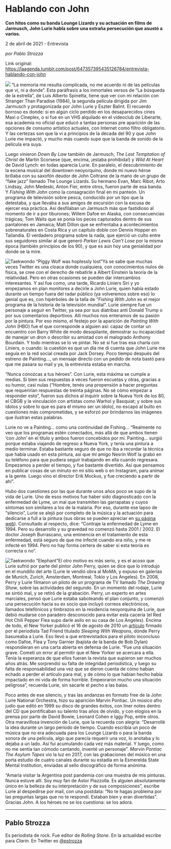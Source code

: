 # Hablando con John

**Con hitos como su banda Lounge Lizards y su actuación en films de Jarmusch, John Lurie habla sobre una extraña persecución que asustó a varios.**

2 de abril de 2021 - Entrevista

_por Pablo Strozza_

Link original: https://laagenda.tumblr.com/post/647357395435126784/entrevista-hablando-con-john

![](https://64.media.tumblr.com/294579076de42326e131085680a831df/c5ff7b72a888742f-4b/s500x750/a7666b29fbae120bcc802c7d3d4dfa96b397e950.jpg)
 “La memoria me resulta complicada, no me acuerdo ni de las películas que vi, ni a donde”. Esta paráfrasis a los inmortales versos de “La búsqueda de la estrella”, de Luis Alberto Spinetta, tiene que ver con mi relación con Stranger Than Paradise (1984), la segunda película dirigida por Jim Jarmusch y protagonizada por John Lurie y Eszter Balint. El recuerdo borroso es donde: si en algún ciclo perdido en los desaparecidos cines Maxi o Cineplex, o si fue en un VHS alquilado en el videoclub de Liberarte, esa academia no oficial que educó a tantas personas pre aparición de las opciones de consumo artístico actuales, con Internet como filtro obligatorio. Y las certezas son que la vi a principios de la década del 90 y que John Lurie me impactó, y mucho más cuando supe que la banda de sonido de la película era suya.

Luego vinieron *Down By Law* también de Jarmusch, *The Last Temptation of Christ* de Martin Scorsese (que, encima, ¡estaba prohibida!) y *Wild At Heart* de David Lynch: en todas aparecía Lurie. En paralelo, el descubrimiento de la escena musical del downtown neoyorquino, donde mi nuevo héroe brillaba con su saxofón deudor de John Coltrane de la mano de un grupo de “fake jazz” llamado The Lounge Lizards. Su hermano Evan, Marc Ribot, Arto Lindsay, John Medeski, Anton Fier, entre otros, fueron parte de esa banda. Y *Fishing With John* como la consagración final en mi panteón. Un programa de televisión sobre pesca, conducido por un tipo que la detestaba, y que llevaba a sus amigos de excursión con la excusa de ejercer esa práctica. Así desfilaban un Jarmusch más que fastidioso al momento de ir a por tiburones; Willem Dafoe en Alaska, con consecuencias trágicas; Tom Waits que se ponía los peces capturados dentro de sus pantalones en Jamaica; Matt Dillon que se enfrentaba a acontecimientos sobrenaturales en Costa Rica y un capítulo doble con Dennis Hopper en Tailandia. El verdadero programa sobre la nada, que ejerció un culto entre sus seguidores similar al que generó *Parker Lewis Can’t Lose* por la misma época (también principios de los 90), y que es aún hoy una genialidad por donde se la mire. 

![Taekwondo](https://64.media.tumblr.com/2ab37a950322f75278ab32e156b9bd80/c5ff7b72a888742f-e0/s400x600/41a79ca652e69442c431f4aa752cabcabd20f0ec.jpg) “Piggy Wolf was hoplessly lost”Ya se sabe que muchas veces Twitter es una cloaca donde cualquiera, con conocimientos nulos de física, se cree con el derecho de rebatirle a Albert Einstein la teoría de la relatividad. Pero en otras ocasiones se pueden dar intercambios interesantes. Y así fue como, una tarde, Ricardo Liniers Siri y yo empezamos en plan monitores a decirle a John Lurie, quien había estado durante un tiempo fuera del radar público (ya volveremos sobre eso) lo genial que es, con hipérboles de la talla de “*Fishing With John* es el mejor programa de la historia de la televisión mundial”. Lurie siempre fue un personaje a seguir en Twitter, ya sea por sus diatribas anti Donald Trump o por sus comentarios deportivos. Allí muchos nos enteramos de su pasión por la pintura. Por eso mismo, el festejo por la aparición de *Painting With John* (HBO) fue el que corresponde a alguien así: capaz de contar un encuentro con Barry White de modo desopilante, demostrar su incapacidad de manejar un dron o describir su amistad con el malogrado Anthony Bourdain. Y todo mientras se lo ve pintar. No sé si fue tras esa charla con Liniers, o cuando: la cuestión es que un día me di cuenta que John Lurie me seguía en la red social creada por Jack Dorsey. Poco tiempo después del estreno de Painting…, un mensaje directo con un pedido de nota bastó para que me pasara su mail y ya, la entrevista estaba en marcha. 

“Nunca conozcas a tus héroes”. Con Lurie, esta máxima se cumple a medias. Si bien sus respuestas a veces fueron escuetas y otras, gracias a su humor, casi nulas (“Hombre, tenés una propensión a hacer preguntas que requerirían respuestas de treinta páginas. No sé cómo empezar a responder esto”, fueron sus dichos al inquirir sobre la Nueva York de los 80, el CBGB y la vinculación con artistas como Warhol y Basquiat; y sobre sus ídolos y sobre lo que es para él mismo ser un ídolo), no escapó al bulto en cuestiones más comprometidas, y se esforzó por brindarnos las imágenes que ilustran estas palabras.

Lurie no ve a Painting… como una continuidad de Fishing… “Realmente no veo que los programas estén conectados, más allá de que ambos tienen ‘con John’ en el título y ambos fueron concebidos por mí. Painting… surgió porque estaba viajando de regreso a Nueva York, y tenía una pintura a medio terminar. Estaba bastante seguro de que no iba a recordar la técnica que había usado en esta pintura, así que mi amigo Nesrin Wolf la grabó en su teléfono para que pudiera seguir trabajando en ella cuando regresara. Empezamos a perder el tiempo, y fue bastante divertido. Así que pensamos en publicar cosas de un minuto en mi sitio web o en Instagram, para animar a la gente. Luego vino el director Erik Mockus, y fue creciendo a partir de ahí”.

Hubo dos cuestiones por las que durante unos años poco se supo de la vida de Lurie. Uno de esos motivos fue haber sido diagnosticado con la enfermedad de Lyme, un mal que transmiten las garrapatas y cuyos síntomas son similares a los de la malaria. Por eso, durante ese lapso de “silencio”, Lurie se alejó por completo de la música y la actuación para dedicarse a full a la pintura (sus obras se pueden apreciar en [su página web](https://www.johnlurieart.com/)). Consultado al respecto, dice: “Contraje la enfermedad de Lyme en 1994. Pero su desarrollo y su gravedad no comenzó hasta 2001 / 2002. El doctor Joseph Burrascano, una eminencia en el tratamiento de esta enfermedad, está seguro de que me infecté cuando era niño, y me re infecté en 1994. Pero no hay forma certera de saber si esta teoría es correcta o no”. 

![Taekwondo](https://64.media.tumblr.com/b76a2dd7842a86657da9055c66d10463/c5ff7b72a888742f-85/s400x600/1cb0bbd7fc4943eb75d609e022d0704dbf1b0f6c.jpg) “Elephant”El otro motivo es más serio, y es el acoso que Lurie sufrió por parte del pintor John Perry, quien se dice que lo introdujo en el mundillo del arte (Lurie le vendió obra al MoMA, y expuso en galerías de Munich, Zurich, Amsterdam, Montreal, Tokio y Los Angeles). En 2008, Perry y Lurie filmaron un piloto de un programa de TV llamado *The Drawing Show*, sobre las actividades del segundo. En un momento del rodaje, Lurie se sintió mal, y se retiró de la grabación. Perry, un experto en artes marciales, pensó que Lurie estaba saboteando el plan conjunto, y comenzó una persecución hacia su ex socio que incluyó correos electrónicos, llamados telefónicos y timbrazos en la residencia neoyorquina de Lurie, que debió mudarse con paradero desconocido para evitar esta cacería (el Red Hot Chili Pepper Flea supo darle asilo en su casa de Los Angeles). Encima de todo, el New Yorker publicó el 16 de agosto de 2010 un [artículo](https://t.umblr.com/redirect?z=https%3A%2F%2Fwww.newyorker.com%2Fmagazine%2F2010%2F08%2F16%2Fsleeping-with-weapons&t=NjViNzllNjBlYjQ3MjI1YzBmNzA4ZDFhZGRmNzA3ZTU4ZjkzM2U2MyxwSG41Wk1wWg%3D%3D&b=t%3AXDz46txpppLgDp7rJlWQpw&p=https%3A%2F%2Flaagenda.tumblr.com%2Fpost%2F647357395435126784%2Fentrevista-hablando-con-john&m=1&ts=1705436626) firmado por el periodista Tad Friend titulado *Sleeping With Weapons*, dónde Perry basureaba a Lurie. Eso llevó a que entrevistados para el piloto inconcluso como Dafoe, Flea y Tony Garnier (bajista de la banda de Bob Dylan) respondieran en una carta abierta en defensa de Lurie. “Fue una situación grave. Cometí un error al permitir que el New Yorker se acercara a ella. Tenía la esperanza de que ellos fueran la revista que supieron ser muchos años atrás. Me sorprendió su falta de integridad periodística, y luego su falta de responsabilidad una vez que se dieron cuenta de cómo habían echado a perder el artículo para mal, y de cómo lo que habían hecho había impactado en mi vida de forma horrible. Empeoraron mucho una situación peligrosa”, recuerda Lurie, sin sacarle el pecho a las balas.

Poco antes de ese silencio, y tras las andanzas en formato free de la John Lurie National Orchestra, hizo su aparición Marvin Pontiac. Un músico afro judío que editó en 1999 su disco de grandes éxitos, con liner notes dentro del CD que pontificaban su talento tras años de olvido, y con elogios en la prensa por parte de David Bowie, Leonard Cohen e Iggy Pop, entre otros. Otra maravillosa invención de Lurie, que la recuerda con alegría: “Desarrollé la idea durante un largo período de tiempo. Cuando escribía un poco de música que no era adecuada para los Lounge Lizards o para la banda sonora de una película, algo que parecía requerir una voz, lo anotaba y lo dejaba a un lado. Así fui acumulando cada vez más material. Y luego, como no me sentía tan cómodo cantando, inventé un personaje”. *Marvin Pontiac The Asylum Tapes* vio la luz en 2017, con las grabaciones del músico en una porta estudio de cuatro canales durante su estadía en la Esmerelda State Mental Institution, enviadas al sello discográfico de forma anónima. 

“Amaría visitar la Argentina post pandemia con una muestra de mis pinturas. Nunca estuve allí. Soy muy fan de Astor Piazzolla. Es alguien absolutamente único en la belleza de su interpretación y de sus composiciones”, escribe Lurie al despedirse por mail, con una postdata: “No te hagas problema por las preguntas largas que no te respondí. Estaban bien y eran divertidas”. Gracias John. A los héroes no se los cuestiona: se los adora.

  




---

Pablo Strozza
-------------

 Es periodista de rock. Fue editor de *Rolling Stone*. En la actualidad escribe para *Clarín*. En Twitter es [@pstrozza](https://twitter.com/pstrozza) 

